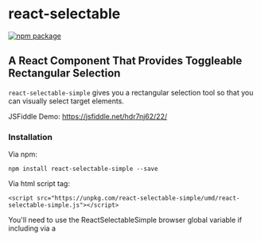 # react-selectable

[![npm package][npm-badge]][npm]

## A React Component That Provides Toggleable Rectangular Selection
`react-selectable-simple` gives you a rectangular selection tool so that you can visually select target elements.


JSFiddle Demo: https://jsfiddle.net/hdr7nj62/22/

### Installation
Via npm:
```
npm install react-selectable-simple --save
```

Via html script tag:
```
<script src="https://unpkg.com/react-selectable-simple/umd/react-selectable-simple.js"></script>
```
You'll need to use the ReactSelectableSimple browser global variable if including via a <script> tag.

### Basic Usage
```
import React from 'react';
import ReactDOM from 'react-dom';

import Selectable from 'react-selectable-simple';

class MyComponent extends React.Component {
  constructor(props) {
  	super(props);
  	this.state = {
  	  isSelectModeOn: false,
      selected: []
  	}
  	this.toggleSelectMode = this.toggleSelectMode.bind(this);
  	this.onSelectionEnd = this.onSelectionEnd.bind(this);
    this.clearSelection = this.clearSelection.bind(this);
  }
  
  toggleSelectMode(e) {
  	this.setState({
  	  isSelectModeOn: !this.state.isSelectModeOn
  	});
  }

  clearSelection(e) {
    this.state.selected.forEach(el => {
      el.classList.remove("Selectable__item--selected");
    });
    this.setState({
      selected: []
    });
  }
  
  onSelectionEnd(selected) {
    this.setState({
      selected: selected
    }, () => {
      alert(selected.map(s => s.innerText).join(", "));
    });
	  
	}
  
  render() {
  	return (
  		<React.Fragment>
    		<button className="toggleButton" onClick={this.toggleSelectMode}>Toggle Selection Tool</button>
        <button className="clearSelectionButton" onClick={this.clearSelection}>Clear Selection</button>
    		<Selectable isSelectModeOn={this.state.isSelectModeOn} onSelectionEnd={this.onSelectionEnd}>
    		  <ul>
    		    <li className="Selectable__item">Red</li>
    		    <li className="Selectable__item">Green</li>
    		    <li className="Selectable__item">Orange</li>
    		    <li className="Selectable__item">Yellow</li>    
    		  </ul>
    		</Selectable>
    	</React.Fragment>
    );
  }
}
```

### Styles
```
import 'react-selectable-simple/lib/react-selectable-simple.css';
```
This provides some basic default styling. In short, it adds `position: relative` to the outer container, then some basic styling to the selection box itself, and a background color to the --selected state modifier on selectable items.

The default class names are listed below. The naming convention follows BEM methodology:
`.Selectable`: the container element that wraps the selection box and the selectable items
`.Selectable__item`: a selectable item
`.Selectable__selection-box`: the selection box
`.Selectable__item--selected`: state modifier to denote if an item has been selected

Take a look here: https://github.com/kwyoung11/react-selectable-simple/blob/master/src/react-selectable-simple.css

### Available Props
`isSelectModeOn`: toggles the rectangular selection tool on and off

`onSelectionEnd(selected)`: callback that returns the array of selected elements

`className`: the class for the parent container. defaults to "Selectable", or specify a different className by passing it as a prop

`selectableClassName`: the class for the target elements that you want to be selectable. defaults to "Selectable__item", or specify a different className by passing it as a prop

`selectBoxClassName`: the class for the selection box itself. defaults to "Selectable__selection-box", or specify a different className by passing it as a prop

`selectedClassName`: the class added to selected elements. defaults is "Selectable__item--selected", or specify a different className by passing it as a prop

[npm-badge]: https://img.shields.io/npm/v/react-selectable-simple.png?style=flat-square
[npm]: https://www.npmjs.org/package/react-selectable-simple
